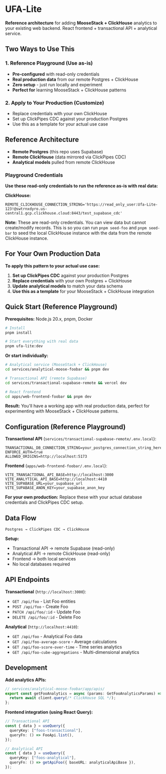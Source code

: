 # UFA‑Lite

**Reference architecture** for adding **MooseStack + ClickHouse** analytics to your existing web backend. React frontend + transactional API + analytical service.

## Two Ways to Use This

### 1. **Reference Playground** (Use as-is)

- **Pre-configured** with read-only credentials
- **Real production data** from our remote Postgres + ClickHouse
- **Zero setup** - just run locally and experiment
- **Perfect for** learning MooseStack + ClickHouse patterns

### 2. **Apply to Your Production** (Customize)

- Replace credentials with your own ClickHouse
- Set up ClickPipes CDC against your production Postgres
- Use this as a template for your actual use case

## Reference Architecture

- **Remote Postgres** (this repo uses Supabase)
- **Remote ClickHouse** (data mirrored via ClickPipes CDC)
- **Analytical models** pulled from remote ClickHouse

### Playground Credentials

**Use these read-only credentials to run the reference as-is with real data:**

**ClickHouse:**

```env
REMOTE_CLICKHOUSE_CONNECTION_STRING='https://read_only_user:Ufa-Lite-123!@swtrnxdyro.us-central1.gcp.clickhouse.cloud:8443/test_supabase_cdc'
```

**Note:** These are read-only credentials. You can view data but cannot create/modify records. This is so you can run `pnpm seed-foo` and `pnpm seed-bar` to seed the local ClickHouse instance with the data from the remote ClickHouse instance.

## For Your Own Production Data

**To apply this pattern to your actual use case:**

1. **Set up ClickPipes CDC** against your production Postgres
2. **Replace credentials** with your own Postgres + ClickHouse
3. **Update analytical models** to match your data schema
4. **Use this as a template** for your MooseStack + ClickHouse integration

## Quick Start (Reference Playground)

**Prerequisites:** Node.js 20.x, pnpm, Docker

```bash
# Install
pnpm install

# Start everything with real data
pnpm ufa-lite:dev
```

**Or start individually:**

```bash
# Analytical service (MooseStack + ClickHouse)
cd services/analytical-moose-foobar && pnpm dev

# Transactional API (remote Supabase)
cd services/transactional-supabase-remote && vercel dev

# React frontend
cd apps/web-frontend-foobar && pnpm dev
```

**Result:** You'll have a working app with real production data, perfect for experimenting with MooseStack + ClickHouse patterns.

## Configuration (Reference Playground)

**Transactional API** (`services/transactional-supabase-remote/.env.local`):

```env
TRANSACTIONAL_DB_CONNECTION_STRING=your_postgres_connection_string_here
ENFORCE_AUTH=true
ALLOWED_ORIGINS=http://localhost:5173
```

**Frontend** (`apps/web-frontend-foobar/.env.local`):

```env
VITE_TRANSACTIONAL_API_BASE=http://localhost:3000
VITE_ANALYTICAL_API_BASE=http://localhost:4410
VITE_SUPABASE_URL=your_supabase_url
VITE_SUPABASE_ANON_KEY=your_supabase_anon_key
```

**For your own production:** Replace these with your actual database credentials and ClickPipes CDC setup.

## Data Flow

```
Postgres → ClickPipes CDC → ClickHouse
```

**Setup:**

- Transactional API → remote Supabase (read-only)
- Analytical API → remote ClickHouse (read-only)
- Frontend → both local services
- No local databases required

## API Endpoints

**Transactional** (`http://localhost:3000`):

- `GET /api/foo` - List Foo entities
- `POST /api/foo` - Create Foo
- `PATCH /api/foo/:id` - Update Foo
- `DELETE /api/foo/:id` - Delete Foo

**Analytical** (`http://localhost:4410`):

- `GET /api/foo` - Analytical Foo data
- `GET /api/foo-average-score` - Average calculations
- `GET /api/foo-score-over-time` - Time series analytics
- `GET /api/foo-cube-aggregations` - Multi-dimensional analytics

## Development

**Add analytics APIs:**

```typescript
// services/analytical-moose-foobar/app/apis/
export const getFooAnalytics = async (params: GetFooAnalyticsParams) => {
  return await client.query(/* ClickHouse SQL */);
};
```

**Frontend integration (using React Query):**

```typescript
// Transactional API
const { data } = useQuery({
  queryKey: ["foos-transactional"],
  queryFn: () => FooApi.list(),
});

// Analytical API
const { data } = useQuery({
  queryKey: ["foos-analytical"],
  queryFn: () => getApiFoo({ baseURL: analyticalApiBase }),
});
```
